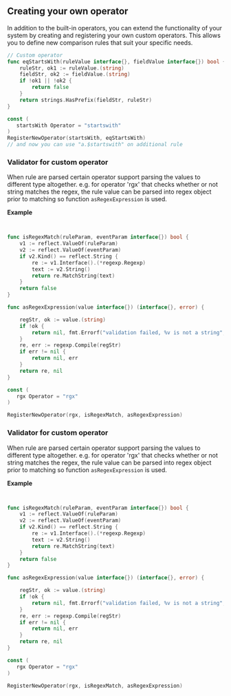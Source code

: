 
## Creating your own operator
In addition to the built-in operators, you can extend the functionality of your system by creating and registering your own custom operators. This allows you to define new comparison rules that suit your specific needs.

```go
// Custom operator
func eqStartsWith(ruleValue interface{}, fieldValue interface{}) bool {
    ruleStr, ok1 := ruleValue.(string)
    fieldStr, ok2 := fieldValue.(string)
    if !ok1 || !ok2 {
        return false
    }
    return strings.HasPrefix(fieldStr, ruleStr)
}

const (
   startsWith Operator = "startswith"
)
RegisterNewOperator(startsWith, eqStartsWith)
// and now you can use "a.$startswith" on additional rule
```

### Validator for custom operator

When rule are parsed certain operator support parsing the values to different type altogether. e.g. 
for operator 'rgx' that checks whether or not string matches the regex, the rule value can be parsed into regex object prior to matching so
function `asRegexExpression` is used.

**Example**

```go


func isRegexMatch(ruleParam, eventParam interface{}) bool {
	v1 := reflect.ValueOf(ruleParam)
	v2 := reflect.ValueOf(eventParam)
	if v2.Kind() == reflect.String {
		re := v1.Interface().(*regexp.Regexp)
		text := v2.String()
		return re.MatchString(text)
	}
	return false
}

func asRegexExpression(value interface{}) (interface{}, error) {

	regStr, ok := value.(string)
	if !ok {
		return nil, fmt.Errorf("validation failed, %v is not a string", value)
	}
	re, err := regexp.Compile(regStr)
	if err != nil {
		return nil, err
	}
	return re, nil
}

const (
   rgx Operator = "rgx"
)

RegisterNewOperator(rgx, isRegexMatch, asRegexExpression)

```

### Validator for custom operator

When rule are parsed certain operator support parsing the values to different type altogether. e.g. 
for operator 'rgx' that checks whether or not string matches the regex, the rule value can be parsed into regex object prior to matching so
function `asRegexExpression` is used.

**Example**

```go


func isRegexMatch(ruleParam, eventParam interface{}) bool {
	v1 := reflect.ValueOf(ruleParam)
	v2 := reflect.ValueOf(eventParam)
	if v2.Kind() == reflect.String {
		re := v1.Interface().(*regexp.Regexp)
		text := v2.String()
		return re.MatchString(text)
	}
	return false
}

func asRegexExpression(value interface{}) (interface{}, error) {

	regStr, ok := value.(string)
	if !ok {
		return nil, fmt.Errorf("validation failed, %v is not a string", value)
	}
	re, err := regexp.Compile(regStr)
	if err != nil {
		return nil, err
	}
	return re, nil
}

const (
   rgx Operator = "rgx"
)

RegisterNewOperator(rgx, isRegexMatch, asRegexExpression)

```